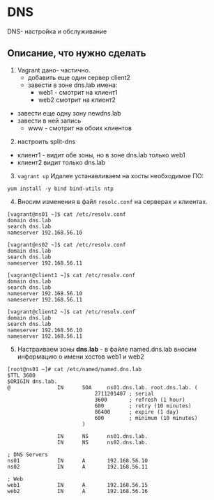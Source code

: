 # DNS
DNS- настройка и обслуживание
## Описание, что нужно сделать 
1. Vagrant дано- частично.
   * добавить еще один сервер client2
   * завести в зоне dns.lab имена:
       * web1 - смотрит на клиент1
       * web2  смотрит на клиент2
* завести еще одну зону newdns.lab
* завести в ней запись
    * www - смотрит на обоих клиентов
2. настроить split-dns
  *  клиент1 - видит обе зоны, но в зоне dns.lab только web1
  *  клиент2 видит только dns.lab

3.  ``` vagrant up ``` Идалее устанавливаем на хосты необходимое ПО:
```
yum install -y bind bind-utils ntp
```
4. Вносим изменения в файл ``` resolc.conf ``` на серверах и клиентах.
```
[vagrant@ns01 ~]$ cat /etc/resolv.conf
domain dns.lab
search dns.lab
nameserver 192.168.56.10

[vagrant@ns02 ~]$ cat /etc/resolv.conf 
domain dns.lab
search dns.lab
nameserver 192.168.56.11

[vagrant@client1 ~]$ cat /etc/resolv.conf 
domain dns.lab
search dns.lab
nameserver 192.168.56.10
nameserver 192.168.56.11

[vagrant@client2 ~]$ cat /etc/resolv.conf 
domain dns.lab
search dns.lab
nameserver 192.168.56.10
nameserver 192.168.56.11
```
5. Настраиваем зоны **dns.lab** - в файле named.dns.lab вносим информацию о имени хостов web1 и web2
```
[root@ns01 ~]# cat /etc/named/named.dns.lab
$TTL 3600
$ORIGIN dns.lab.
@               IN      SOA     ns01.dns.lab. root.dns.lab. (
                            2711201407 ; serial
                            3600       ; refresh (1 hour)
                            600        ; retry (10 minutes)
                            86400      ; expire (1 day)
                            600        ; minimum (10 minutes)
                        )

                IN      NS      ns01.dns.lab.
                IN      NS      ns02.dns.lab.

; DNS Servers
ns01            IN      A       192.168.56.10
ns02            IN      A       192.168.56.11

; Web
web1			IN		A		192.168.56.15
web2			IN		A		192.168.56.16
```
